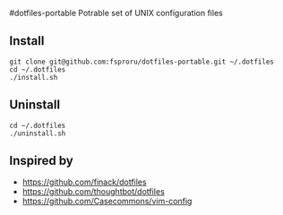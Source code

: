 #dotfiles-portable
Potrable set of UNIX configuration files

## Install
```
git clone git@github.com:fsproru/dotfiles-portable.git ~/.dotfiles
cd ~/.dotfiles
./install.sh
```

## Uninstall
```
cd ~/.dotfiles
./uninstall.sh
```

## Inspired by
 - https://github.com/finack/dotfiles
 - https://github.com/thoughtbot/dotfiles
 - https://github.com/Casecommons/vim-config